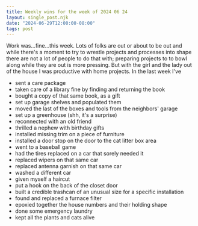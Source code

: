 ```yaml
---
title: Weekly wins for the week of 2024 06 24
layout: single_post.njk
date: "2024-06-29T12:00:00-08:00"
tags: post
---
```

Work was…fine…this week. Lots of folks are out or about to be out and while there's a moment to try to wrestle projects and processes into shape there are not a lot of people to do that with; preparing projects to to bowl along while they are out is more pressing. But with the girl and the lady out of the house I was productive with home projects. In the last week I've
- sent a care package
- taken care of a library fine by finding and returning the book
- bought a copy of that same book, as a gift
- set up garage shelves and populated them
- moved the last of the boxes and tools from the neighbors' garage
- set up a greenhouse (shh, it's a surprise)
- reconnected with an old friend
- thrilled a nephew with birthday gifts
- installed missing trim on a piece of furniture
- installed a door stop on the door to the cat litter box area
- went to a baseball game
- had the tires replaced on a car that sorely needed it
- replaced wipers on that same car
- replaced antenna garnish on that same car
- washed a different car
- given myself a haircut
- put a hook on the back of the closet door
- built a credible trashcan of an unusual size for a specific installation
- found and replaced a furnace filter
- epoxied together the house numbers and their holding shape
- done some emergency laundry
- kept all the plants and cats alive
